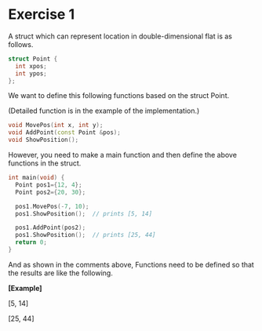 # Exercise 1

A struct which can represent location in double-dimensional flat is as follows.

```cpp
struct Point {
  int xpos;
  int ypos;
};
```

We want to define this following functions based on the struct Point.

(Detailed function is in the example of the implementation.)

```cpp
void MovePos(int x, int y);
void AddPoint(const Point &pos);
void ShowPosition();
```

However, you need to make a main function and then define the above functions in the struct.

```cpp
int main(void) {
  Point pos1={12, 4};
  Point pos2={20, 30};

  pos1.MovePos(-7, 10);
  pos1.ShowPosition();  // prints [5, 14]

  pos1.AddPoint(pos2);
  pos1.ShowPosition();  // prints [25, 44]
  return 0;
}
```

And as shown in the comments above, Functions need to be defined so that the results are like the following.

**[Example]**

[5, 14]

[25, 44]
